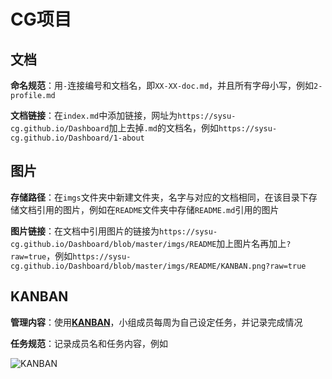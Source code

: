 # CG项目

## 文档

**命名规范**：用`-`连接编号和文档名，即`XX-XX-doc.md`，并且所有字母小写，例如`2-profile.md`

**文档链接**：在`index.md`中添加链接，网址为`https://sysu-cg.github.io/Dashboard`加上去掉`.md`的文档名，例如`https://sysu-cg.github.io/Dashboard/1-about`



## 图片

**存储路径**：在`imgs`文件夹中新建文件夹，名字与对应的文档相同，在该目录下存储文档引用的图片，例如在`README`文件夹中存储`README.md`引用的图片

**图片链接**：在文档中引用图片的链接为`https://sysu-cg.github.io/Dashboard/blob/master/imgs/README`加上图片名再加上`?raw=true`，例如`https://sysu-cg.github.io/Dashboard/blob/master/imgs/README/KANBAN.png?raw=true`




## KANBAN

**管理内容**：使用[**KANBAN**](<https://github.com/swsad/Dashboard/projects>)，小组成员每周为自己设定任务，并记录完成情况

**任务规范**：记录成员名和任务内容，例如

![KANBAN](<https://sysu-cg.github.io/Dashboard/blob/master/imgs/README/KANBAN.png?raw=true>)


